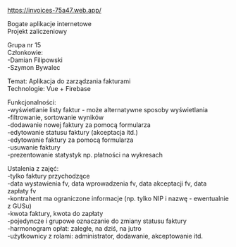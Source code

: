 https://invoices-75a47.web.app/

Bogate aplikacje internetowe <br />
Projekt zaliczeniowy

Grupa nr 15 <br />
Członkowie: <br />
-Damian Filipowski <br />
-Szymon Bywalec


Temat: Aplikacja do zarządzania fakturami <br />
Technologie: Vue + Firebase <br />


Funkcjonalności: <br />
-wyświetlanie listy faktur - może alternatywne sposoby wyświetlania <br />
-filtrowanie, sortowanie wyników <br />
-dodawanie nowej faktury za pomocą formularza <br />
-edytowanie statusu faktury (akceptacja itd.) <br />
-edytowanie faktury za pomocą formularza  <br />
-usuwanie faktury <br />
-prezentowanie statystyk np. płatności na wykresach<br />

Ustalenia z zajęć:<br />
-tylko faktury przychodzące<br />
-data wystawienia fv, data wprowadzenia fv, data akceptacji fv, data zapłaty fv<br />
-kontrahent ma ograniczone informacje (np. tylko NIP i nazwę - ewentualnie z GUSu)<br />
-kwota faktury, kwota do zapłaty<br />
-pojedyncze i grupowe oznaczanie do zmiany statusu faktury<br />
-harmonogram opłat: zaległe, na dziś, na jutro<br />
-użytkownicy z rolami: administrator, dodawanie, akceptowanie itd.<br />


